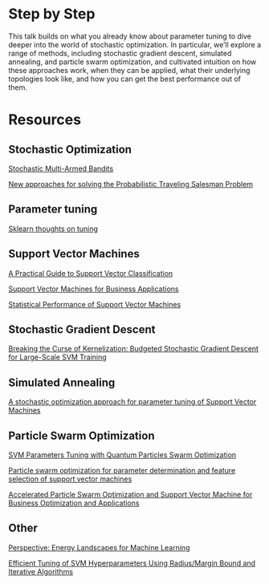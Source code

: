 # Step by Step

This talk builds on what you already know about parameter tuning to dive deeper into the world of stochastic optimization. In particular, we’ll explore a range of methods, including stochastic gradient descent, simulated annealing, and particle swarm optimization, and cultivated intuition on how these approaches work, when they can be applied, what their underlying topologies look like, and how you can get the best performance out of them.

# Resources

## Stochastic Optimization

[Stochastic Multi-Armed Bandits](http://www.shivani-agarwal.net/Teaching/E0370/Aug-2013/Lectures/22.pdf)

[New approaches for solving the
Probabilistic Traveling Salesman Problem](http://iridia.ulb.ac.be/~mdorigo/HomePageDorigo/thesis/dea/BianchiDEA.pdf)

## Parameter tuning

[Sklearn thoughts on tuning](http://scikit-learn.org/stable/modules/grid_search.html)

## Support Vector Machines

[A Practical Guide to Support Vector Classification](http://www.csie.ntu.edu.tw/~cjlin/papers/guide/guide.pdf)

[Support Vector Machines for Business Applications](https://www.researchgate.net/publication/37617731_Support_Vector_Machines_for_Business_Applications)

[Statistical Performance of Support Vector Machines](https://arxiv.org/pdf/0804.0551.pdf)

## Stochastic Gradient Descent 

[Breaking the Curse of Kernelization: Budgeted Stochastic Gradient
Descent for Large-Scale SVM Training](http://www.dabi.temple.edu/budgetedsvm/pdfs/bsgd2012_jmlr.pdf)

## Simulated Annealing

[A stochastic optimization approach for parameter tuning of Support Vector Machines](http://ieeexplore.ieee.org/document/1333843/)

## Particle Swarm Optimization

[SVM Parameters Tuning with Quantum Particles Swarm Optimization](http://ieeexplore.ieee.org/document/4670970/)

[Particle swarm optimization for parameter determination and feature selection of support vector machines](http://romisatriawahono.net/lecture/rm/paper/Lin%20-%20Parameter%20determination%20and%20feature%20selection%20for%20SVM%20by%20PSO%20-%202009.pdf)

[Accelerated Particle Swarm Optimization and Support Vector Machine for Business Optimization and Applications](https://link.springer.com/chapter/10.1007/978-3-642-22185-9_6)

## Other

[Perspective: Energy Landscapes for Machine Learning](https://arxiv.org/abs/1703.07915)

[Efficient Tuning of SVM Hyperparameters Using Radius/Margin Bound and Iterative Algorithms](http://ieeexplore.ieee.org/document/1031955/)
